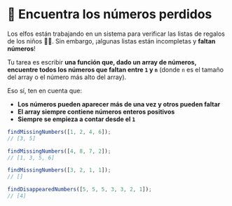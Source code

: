 # 🔢 Encuentra los números perdidos

Los elfos están trabajando en un sistema para verificar las listas de regalos de los niños 👧👦. Sin embargo, ¡algunas listas están incompletas y **faltan números**!

Tu tarea es escribir **una función que, dado un array de números, encuentre todos los números que faltan entre `1` y `n`** (donde `n` es el tamaño del array o el número más alto del array).

Eso sí, ten en cuenta que:

- **Los números pueden aparecer más de una vez y otros pueden faltar**
- **El array siempre contiene números enteros positivos**
- **Siempre se empieza a contar desde el `1`**

```javascript
findMissingNumbers([1, 2, 4, 6]);
// [3, 5]

findMissingNumbers([4, 8, 7, 2]);
// [1, 3, 5, 6]

findMissingNumbers([3, 2, 1, 1]);
// []

findDisappearedNumbers([5, 5, 5, 3, 3, 2, 1]);
// [4]
```
